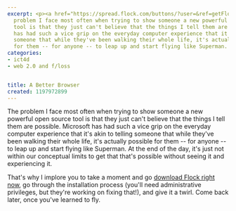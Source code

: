 ```yaml
---
excerpt: <p><a href="https://spread.flock.com/buttons/?user=&ref=getFlock-EN.gif"></a>The
  problem I face most often when trying to show someone a new powerful open source
  tool is that they just can't believe that the things I tell them are possible.  Microsoft
  has had such a vice grip on the everyday computer experience that it's akin to telling
  someone that while they've been walking their whole life, it's actually possible
  for them -- for anyone -- to leap up and start flying like Superman.
categories:
- ict4d
- web 2.0 and f/loss


title: A Better Browser
created: 1197972899
---
```

<p><a href="https://spread.flock.com/buttons/?user=&ref=getFlock-EN.gif"></a>The problem I face most often when trying to show someone a new powerful open source tool is that they just can't believe that the things I tell them are possible.  Microsoft has had such a vice grip on the everyday computer experience that it's akin to telling someone that while they've been walking their whole life, it's actually possible for them -- for anyone -- to leap up and start flying like Superman.  At the end of the day, it's just not within our conceptual limits to get that that's possible without seeing it and experiencing it.</p>

<p>That's why I implore you to take a moment and go <a href="https://wwww.flock.com">download Flock right now</a>, go through the installation process (you'll need administrative privileges, but they're working on fixing that!), and give it a twirl.  Come back later, once you've learned to fly.<br />
</p>
